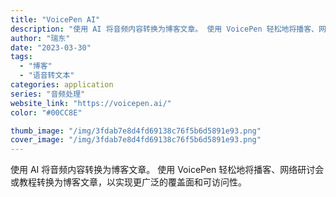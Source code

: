 ```yaml
---
title: "VoicePen AI"
description: "使用 AI 将音频内容转换为博客文章。 使用 VoicePen 轻松地将播客、网络研讨会或教程转换为博客文章，以实现更广"
author: "瑞东"
date: "2023-03-30"
tags:
  - "博客"
  - "语音转文本"
categories: application
series: "音频处理"
website_link: "https://voicepen.ai/"
color: "#00CC8E"

thumb_image: "/img/3fdab7e8d4fd69138c76f5b6d5891e93.png"
cover_image: "/img/3fdab7e8d4fd69138c76f5b6d5891e93.png"
---
```


使用 AI 将音频内容转换为博客文章。 使用 VoicePen 轻松地将播客、网络研讨会或教程转换为博客文章，以实现更广泛的覆盖面和可访问性。